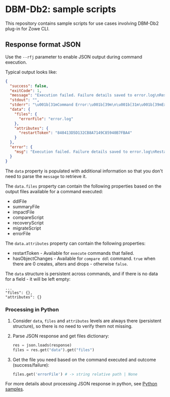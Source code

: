 # DBM-Db2: sample scripts
This repository contains sample scripts for use cases involving DBM-Db2 plug-in for Zowe CLI.

## Response format JSON
Use the `--rfj` parameter to enable JSON output during command execution.

Typical output looks like:
```json
{
  "success": false,
  "exitCode": 1,
  "message": "Execution failed. Failure details saved to error.log\nRestart token: 840413D5D132CB8A7149C85940B7FBA4",
  "stdout": "",
  "stderr": "\u001b[31mCommand Error:\u001b[39m\n\u001b[31m\u001b[39mExecution failed. Failure details saved to error.log\nRestart token: 840413D5D132CB8A7149C85940B7FBA4\n",
  "data": {
    "files": {
      "errorFile": "error.log"
    },
    "attributes": {
      "restartToken": "840413D5D132CB8A7149C85940B7FBA4"
    }
  },
  "error": {
    "msg": "Execution failed. Failure details saved to error.log\nRestart token: 840413D5D132CB8A7149C85940B7FBA4"
  }
}
```

The `data` property is populated with additional information so that you don't need to parse the `message` to retrieve
it.

The `data.files` property can contain the following properties based on the output files available for a command 
executed:
- ddlFile
- summaryFile
- impactFile
- compareScript
- recoveryScript
- migrateScript
- errorFile

The `data.attributes` property can contain the following properties:
- restartToken - Available for `execute` commands that failed.
- hasObjectChanges - Available for `compare ddl` command. `true` when there are 0 creates, alters and drops - otherwise 
`false`.

The `data` structure is persistent across commands, and if there is no data for a field - it will be left empty:
```
...
"files": {},
"attributes": {}
```


### Processing in Python
1. Consider `data`, `files` and `attributes` levels are always there (persistent structure), so there is no need to
verify them not missing.

2. Parse JSON response and get files dictionary:
    ```python
    res = json.loads(response)
    files = res.get("data").get("files")
    ```

3. Get the file you need based on the command executed and outcome (success/failure):
    ```python
    files.get('errorFile') # -> string relative path | None
    ```

For more details about processing JSON response in python, see [Python samples].



[Python samples]: samples/python/schema_promotion.py
